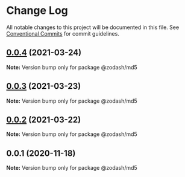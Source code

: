 # Change Log

All notable changes to this project will be documented in this file.
See [Conventional Commits](https://conventionalcommits.org) for commit guidelines.

## [0.0.4](https://github.com/zcorky/zodash/compare/@zodash/md5@0.0.3...@zodash/md5@0.0.4) (2021-03-24)

**Note:** Version bump only for package @zodash/md5





## [0.0.3](https://github.com/zcorky/zodash/compare/@zodash/md5@0.0.2...@zodash/md5@0.0.3) (2021-03-23)

**Note:** Version bump only for package @zodash/md5





## [0.0.2](https://github.com/zcorky/zodash/compare/@zodash/md5@0.0.1...@zodash/md5@0.0.2) (2021-03-22)

**Note:** Version bump only for package @zodash/md5





## 0.0.1 (2020-11-18)

**Note:** Version bump only for package @zodash/md5

